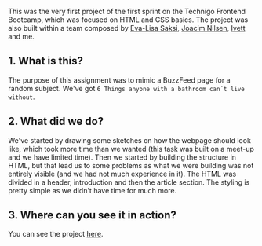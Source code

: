 This was the very first project of the first sprint on the Technigo Frontend Bootcamp, which was focused on HTML and CSS basics. The project was also built within a team composed by [Eva-Lisa Saksi](https://github.com/microlinamedia), [Joacim Nilsen](https://github.com/JoacimNilsen), [Ivett](https://github.com/Lilivet) and me.

## 1. What is this?

The purpose of this assignment was to mimic a BuzzFeed page for a random subject. We've got `6 Things anyone with a bathroom can´t live without`.

## 2. What did we do?

We've started by drawing some sketches on how the webpage should look like, which took more time than we wanted (this task was built on a meet-up and we have limited time).
Then we started by building the structure in HTML, but that lead us to some problems as what we were building was not entirely visible (and we had not much experience in it).
The HTML was divided in a header, introduction and then the article section. 
The styling is pretty simple as we didn't have time for much more.

## 3. Where can you see it in action?

You can see the project [here](https://ecstatic-hamilton-37c194.netlify.com/).